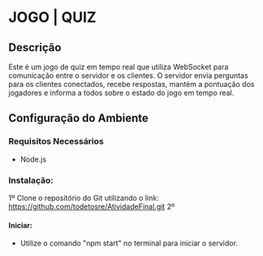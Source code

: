 # JOGO | QUIZ

## Descrição
Este é um jogo de quiz em tempo real que utiliza WebSocket para comunicação entre o servidor e os clientes. O servidor envia perguntas para os clientes conectados, recebe respostas, mantém a pontuação dos jogadores e informa a todos sobre o estado do jogo em tempo real.

## Configuração do Ambiente

### Requisitos Necessários
- Node.js 

### Instalação:

1º Clone o repositório do Git utilizando o link: https://github.com/todetosre/AtividadeFinal.git
2º 

#### Iniciar:
- Utilize o comando "npm start" no terminal para iniciar o servidor.